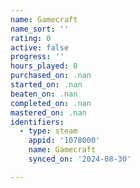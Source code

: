```yaml
---
name: Gamecraft
name_sort: ''
rating: 0
active: false
progress: ''
hours_played: 0
purchased_on: .nan
started_on: .nan
beaten_on: .nan
completed_on: .nan
mastered_on: .nan
identifiers:
  - type: steam
    appid: '1078000'
    name: Gamecraft
    synced_on: '2024-08-30'

---
```

